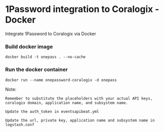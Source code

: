 # 1Password integration to Coralogix - Docker
Integrate 1Password to Coralogix via Docker

### Build docker image

```
docker build -t onepass . --no-cache
```


### Run the docker container

```
docker run --name onepassword-coralogix -d onepass
```

Note: 
       
	Remember to substitute the placeholders with your actual API keys, coralogix domain, application name, and subsystem name.

	Update the auth_token in eventsapibeat.yml
	
	Update the url, private key, application name and subsystem name in logstash.conf
      



